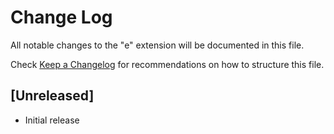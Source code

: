 # Change Log

All notable changes to the "e" extension will be documented in this file.

Check [Keep a Changelog](http://keepachangelog.com/) for recommendations on how to structure this file.

## [Unreleased]

- Initial release
